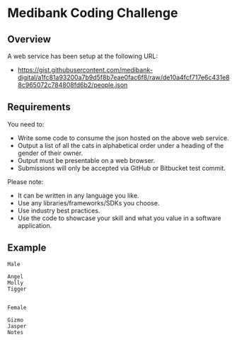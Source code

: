 # Medibank Coding Challenge

## Overview

A web service has been setup at the following URL:

- https://gist.githubusercontent.com/medibank-digital/a1fc81a93200a7b9d5f8b7eae0fac6f8/raw/de10a4fcf717e6c431e88c965072c784808fd6b2/people.json

## Requirements

You need to:

- Write some code to consume the json hosted on the above web service.
- Output a list of all the cats in alphabetical order under a heading of the gender of their owner.
- Output must be presentable on a web browser.
- Submissions will only be accepted via GitHub or Bitbucket test commit.

Please note:

- It can be written in any language you like.
- Use any libraries/frameworks/SDKs you choose.
- Use industry best practices.
- Use the code to showcase your skill and what you value in a software application.

## Example

```
Male

Angel
Molly
Tigger


Female

Gizmo
Jasper
Notes

```
